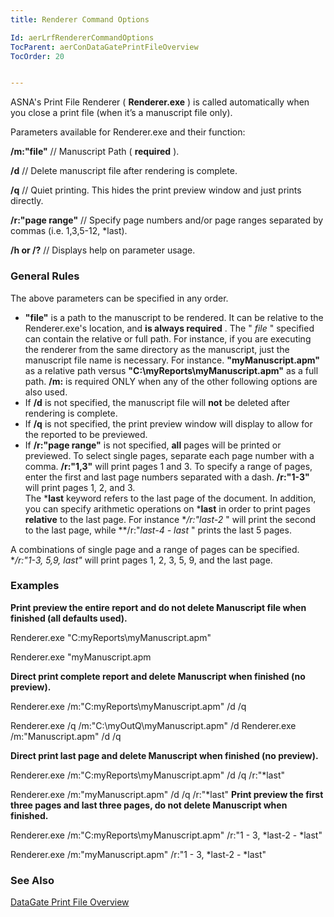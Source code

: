 ```yaml
---
title: Renderer Command Options

Id: aerLrfRendererCommandOptions
TocParent: aerConDataGatePrintFileOverview
TocOrder: 20


---
```


ASNA's Print File Renderer ( **Renderer.exe** ) is called automatically when you close a print file (when it’s a manuscript file only). 

Parameters available for Renderer.exe and their function: 

**/m:"file"** // Manuscript Path ( **required** ). 

**/d** // Delete manuscript file after rendering is complete. 

**/q** // Quiet printing. This hides the print preview window and just prints directly. 

**/r:"page range"** // Specify page numbers and/or page ranges separated by commas (i.e. 1,3,5-12, *last). 

**/h or /?** // Displays help on parameter usage. 

### General Rules
The above parameters can be specified in any order. 

- **"file"**  is a path to the manuscript to be rendered.  It
                can be relative to the Renderer.exe's location, and **is always required** 
                .  The " *file*  " specified can contain the relative or full
                path.  For instance, if you are executing the renderer from  the same
                directory as the manuscript, just the manuscript file name is necessary.
                For instance. **"myManuscript.apm"**  as a relative path
                versus **"C:\myReports\myManuscript.apm"**  as a full
                path. **/m:** 
                is required ONLY when any of the other following options are also
                used.
- If **/d**  is not specified, the manuscript file will **not** 
                be deleted after rendering is complete.
- If **/q** 
                is not specified, the print preview window will display to allow for the
                reported to be previewed.
- If **/r:"page range"**  is not specified, **all** 
                pages will be printed or previewed.  To select single pages, separate
                each page number with a comma. **/r:"1,3"**  will
                print pages 1 and 3.  To specify a range of pages, enter the first
                and last page numbers separated with a dash. **/r:"1-3"**  will
                print pages 1, 2, and 3.<br />
The ***last** keyword refers to the last page of the document. In addition, you can specify arithmetic operations on ***last** in order to print pages **relative** to the last page. For instance **/r:"*last-2** " will print the second to the last page, while **/r:"*last-4 - *last** " prints the last 5 pages. 

A combinations of single page and a range of pages can be specified. **/r:"1-3, 5,9, *last"** will print pages 1, 2, 3, 5, 9, and the last page.

### Examples
**Print preview the entire report and do not delete Manuscript file when finished (all defaults used).** 

Renderer.exe "C:myReports\myManuscript.apm" 

Renderer.exe "myManuscript.apm 

**Direct print complete report and delete Manuscript when finished (no preview).** 

Renderer.exe /m:"C:myReports\myManuscript.apm" /d /q 

Renderer.exe /q /m:"C:\myOutQ\myManuscript.apm" /d Renderer.exe /m:"Manuscript.apm" /d /q 

**Direct print last page and delete Manuscript when finished (no preview).** 

Renderer.exe /m:"C:myReports\myManuscript.apm" /d /q /r:"*last" 

Renderer.exe /m:"myManuscript.apm" /d /q /r:"*last" 
**Print preview the first three pages and last three pages, do not
            delete Manuscript when finished.** 

Renderer.exe /m:"C:myReports\myManuscript.apm" /r:"1 - 3, *last-2 - *last" 

Renderer.exe /m:"myManuscript.apm" /r:"1 - 3, *last-2 - *last" 

### See Also
[DataGate Print File Overview](DataGatePrintfileOverview.html) 
